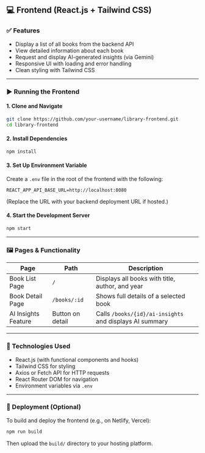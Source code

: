 ## 💻 Frontend (React.js + Tailwind CSS)

### ✅ Features

- Display a list of all books from the backend API
- View detailed information about each book
- Request and display AI-generated insights (via Gemini)
- Responsive UI with loading and error handling
- Clean styling with Tailwind CSS

---

### ▶️ Running the Frontend

#### 1. Clone and Navigate

```bash
git clone https://github.com/your-username/library-frontend.git
cd library-frontend
```

#### 2. Install Dependencies

```bash
npm install
```

#### 3. Set Up Environment Variable

Create a `.env` file in the root of the frontend with the following:

```env
REACT_APP_API_BASE_URL=http://localhost:8080
```

(Replace the URL with your backend deployment URL if hosted.)

#### 4. Start the Development Server

```bash
npm start
```
---

### 🖼️ Pages & Functionality

| Page                | Path              | Description                                      |
|---------------------|-------------------|--------------------------------------------------|
| Book List Page      | `/`               | Displays all books with title, author, and year |
| Book Detail Page    | `/books/:id`      | Shows full details of a selected book           |
| AI Insights Feature | Button on detail  | Calls `/books/{id}/ai-insights` and displays AI summary |

---

### 🧩 Technologies Used

- React.js (with functional components and hooks)
- Tailwind CSS for styling
- Axios or Fetch API for HTTP requests
- React Router DOM for navigation
- Environment variables via `.env`

---

### 🚀 Deployment (Optional)

To build and deploy the frontend (e.g., on Netlify, Vercel):

```bash
npm run build
```

Then upload the `build/` directory to your hosting platform.


